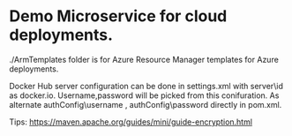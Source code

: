 # Demo Microservice for cloud deployments.

./ArmTemplates folder is for Azure Resource Manager templates for Azure deployments.

Docker Hub server configuration can be done in settings.xml with server\id as docker.io. Username,password will be picked from this conifuration. As alternate authConfig\username , authConfig\password directly in pom.xml.

Tips:
 https://maven.apache.org/guides/mini/guide-encryption.html
